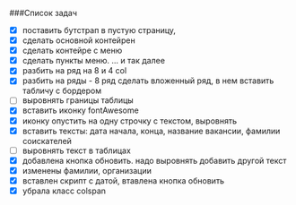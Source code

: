 ###Список задач
 
 - [x] поставить бутстрап в пустую страницу, 
 - [x] сделать основной контейрен 
 - [x] сделать контейре с меню
 - [x] сделать пункты меню. ... и так далее
 - [x] разбить на ряд на 8 и 4 col
 - [x] разбить на ряды - 8 ряд сделать вложенный ряд, в нем вставить табличу с бордером
 - [ ] выровнять границы таблицы
 - [x] вставить иконку fontAwesome
 - [x] иконку опустить на одну строчку с текстом, выровнять
 - [x] вставить тексты: дата начала, конца, название вакансии, фамилии соискателей
 - [ ] выровнять текст в таблицах
 - [x] добавлена кнопка обновить. надо выровнять добавить другой текст
 - [x] изменены фамилии, организации
 - [x] вставлен скрипт с датой, втавлена кнопка обновить
 - [x] убрала класс colspan